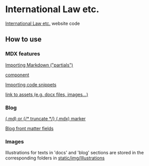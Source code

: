 # International Law etc. 

[International Law etc.](https://international-law.info) website code 

## How to use 

### MDX features 

[Importing Markdown ("partials")](https://docusaurus.io/docs/markdown-features/react#importing-markdown)

[<Tabs> component](https://docusaurus.io/docs/markdown-features/tabs)

[Importing code snippets](https://docusaurus.io/docs/markdown-features/react#importing-code-snippets)

[link to assets (e.g. docx files, images...)](https://docusaurus.io/docs/markdown-features/assets)

### Blog 

[<!--truncate--> (.md) or {/* truncate */} (.mdx) marker](https://docusaurus.io/docs/blog#blog-list) 

[Blog front matter fields](https://docusaurus.io/docs/3.4.0/api/plugins/@docusaurus/plugin-content-blog#markdown-front-matter) 

### Images 

Illustrations for texts in 'docs' and 'blog' sections are stored in the corresponding folders in [static/img/Illustrations](static/img/Illustrations)
